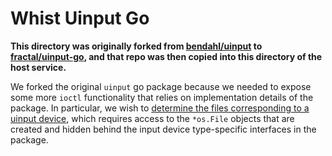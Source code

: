 # Whist Uinput Go

**This directory was originally forked from [bendahl/uinput](https://github.com/bendahl/uinput) to [fractal/uinput-go](https://github.com/fractal/uinput-go), and that repo was then copied into this directory of the host service.**

We forked the original `uinput` go package because we needed to expose some more `ioctl` functionality that relies on implementation details of the package. In particular, we wish to [determine the files corresponding to a uinput device](https://stackoverflow.com/questions/15623442/how-do-i-determine-the-files-corresponding-to-a-uinput-device), which requires access to the `*os.File` objects that are created and hidden behind the input device type-specific interfaces in the package.
